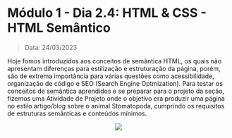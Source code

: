# Módulo 1 - Dia 2.4: HTML & CSS - HTML Semântico

> Data: 24/03/2023

Hoje fomos introduzidos aos conceitos de semântica HTML, os quais não apresentam diferenças para estilização e estruturação da página, porém, são de extrema importância para várias questões como acessibilidade, organização de código e SEO (Search Engine Optmization). Para testar os conceitos de semântica aprendidos e se preparar para o projeto da seção, fizemos uma Atividade de Projeto onde o objetivo era produzir uma página no estilo artigo/blog sobre o animal Stomatopoda, cumprindo os requisitos de estruturas semânticas e conteúdos mínimos.

<center><img src='gravacao.gif'></center>